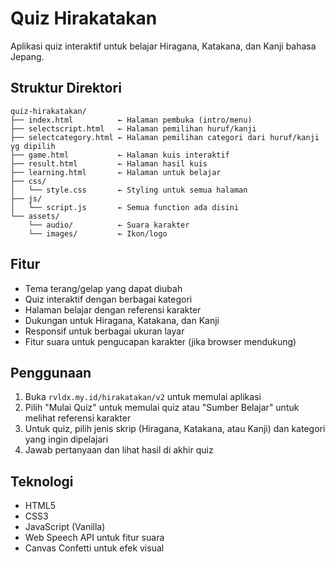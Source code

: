 # Quiz Hirakatakan

Aplikasi quiz interaktif untuk belajar Hiragana, Katakana, dan Kanji bahasa Jepang.

## Struktur Direktori

```
quiz-hirakatakan/
├── index.html          ← Halaman pembuka (intro/menu)
├── selectscript.html   ← Halaman pemilihan huruf/kanji
├── selectcategory.html ← Halaman pemilihan categori dari huruf/kanji yg dipilih
├── game.html           ← Halaman kuis interaktif
├── result.html         ← Halaman hasil kuis
├── learning.html       ← Halaman untuk belajar
├── css/
│   └── style.css       ← Styling untuk semua halaman
├── js/
│   └── script.js       ← Semua function ada disini
└── assets/
    └── audio/          ← Suara karakter
    └── images/         ← Ikon/logo
```

## Fitur
- Tema terang/gelap yang dapat diubah
- Quiz interaktif dengan berbagai kategori
- Halaman belajar dengan referensi karakter
- Dukungan untuk Hiragana, Katakana, dan Kanji
- Responsif untuk berbagai ukuran layar
- Fitur suara untuk pengucapan karakter (jika browser mendukung)

## Penggunaan
1. Buka `rvldx.my.id/hirakatakan/v2` untuk memulai aplikasi
2. Pilih "Mulai Quiz" untuk memulai quiz atau "Sumber Belajar" untuk melihat referensi karakter
3. Untuk quiz, pilih jenis skrip (Hiragana, Katakana, atau Kanji) dan kategori yang ingin dipelajari
4. Jawab pertanyaan dan lihat hasil di akhir quiz

## Teknologi
- HTML5
- CSS3
- JavaScript (Vanilla)
- Web Speech API untuk fitur suara
- Canvas Confetti untuk efek visual
